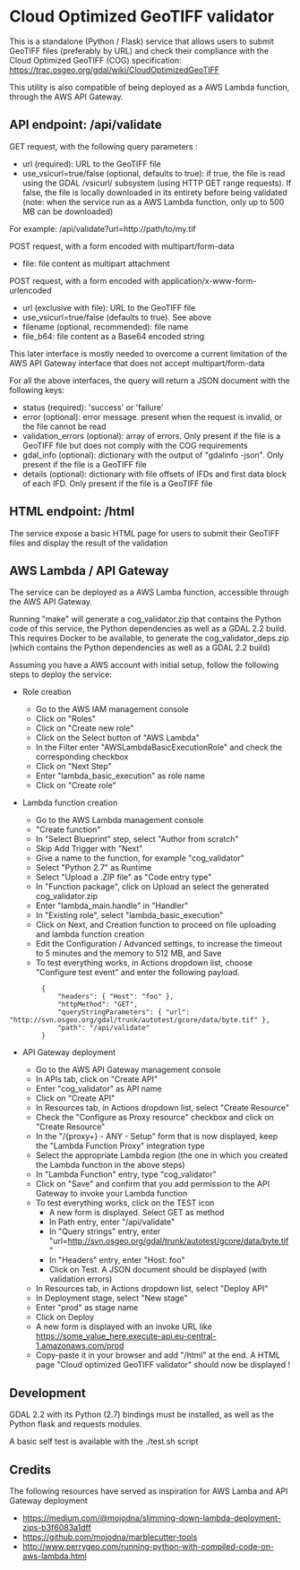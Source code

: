 # Cloud Optimized GeoTIFF validator

This is a standalone (Python / Flask) service that allows users to submit
GeoTIFF files (preferably by URL) and check their compliance with the
Cloud Optimized GeoTIFF (COG) specification:
https://trac.osgeo.org/gdal/wiki/CloudOptimizedGeoTIFF

This utility is also compatible of being deployed as a AWS Lambda function,
through the AWS API Gateway.

## API endpoint: /api/validate

GET request, with the following query parameters :
  * url (required): URL to the GeoTIFF file
  * use_vsicurl=true/false (optional, defaults to true): if true, the file is read using the GDAL /vsicurl/ subsystem (using HTTP GET range requests). If false, the file is locally downloaded in its entirety before being validated (note: when the service run as a AWS Lambda function, only up to 500 MB can be downloaded)

For example: /api/validate?url=http://path/to/my.tif

POST request, with a form encoded with multipart/form-data
  * file: file content as multipart attachment

POST request, with a form encoded with application/x-www-form-urlencoded
  * url (exclusive with file): URL to the GeoTIFF file
  * use_vsicurl=true/false (defaults to true). See above
  * filename (optional, recommended): file name
  * file_b64: file content as a Base64 encoded string

This later interface is mostly needed to overcome a current limitation of the AWS API Gateway interface that does not accept multipart/form-data

For all the above interfaces, the query will return a JSON document with the following keys:
  * status (required): 'success' or 'failure'
  * error (optional): error message. present when the request is invalid, or the file cannot be read
  * validation_errors (optional): array of errors. Only present if the file is a GeoTIFF file but does not comply with the COG requirements
  * gdal_info (optional): dictionary with the output of "gdalinfo -json". Only present if the file is a GeoTIFF file
  * details (optional): dictionary with file offsets of IFDs and first data block of each IFD. Only present if the file is a GeoTIFF file

## HTML endpoint: /html

The service expose a basic HTML page for users to submit their GeoTIFF files
and display the result of the validation

## AWS Lambda / API Gateway

The service can be deployed as a AWS Lamba function, accessible through the AWS API Gateway.

Running "make" will generate a cog_validator.zip that contains the Python code of this service, the Python dependencies as well as a GDAL 2.2 build. This requires Docker to be available, to generate the cog_validator_deps.zip (which contains the Python dependencies as well as a GDAL 2.2 build)

Assuming you have a AWS account with initial setup, follow the following steps to deploy the service:

- Role creation

  * Go to the AWS IAM management console
  * Click on "Roles"
  * Click on "Create new role"
  * Click on the Select button of "AWS Lambda"
  * In the Filter enter "AWSLambdaBasicExecutionRole" and check the corresponding checkbox
  * Click on "Next Step"
  * Enter "lambda_basic_execution" as role name
  * Click on "Create role"

- Lambda function creation

  * Go to the AWS Lambda management console
  * "Create function"
  * In "Select Blueprint" step, select "Author from scratch"
  * Skip Add Trigger with "Next"
  * Give a name to the function, for example "cog_validator"
  * Select "Python 2.7" as Runtime
  * Select "Upload a .ZIP file" as "Code entry type"
  * In "Function package", click on Upload an select the generated cog_validator.zip
  * Enter "lambda_main.handle" in "Handler"
  * In "Existing role", select "lambda_basic_execution"
  * Click on Next, and Creation function to proceed on file uploading and lambda function creation
  * Edit the Configuration / Advanced settings, to increase the timeout to 5 minutes and the memory to 512 MB, and Save
  * To test everything works, in Actions dropdown list, choose "Configure test event" and enter the following payload.
```
        {
            "headers": { "Host": "foo" },
            "httpMethod": "GET",
            "queryStringParameters": { "url": "http://svn.osgeo.org/gdal/trunk/autotest/gcore/data/byte.tif" },
            "path": "/api/validate"
        }
```

- API Gateway deployment

  * Go to the AWS API Gateway management console
  * In APIs tab, click on "Create API"
  * Enter "cog_validator" as API name
  * Click on "Create API"
  * In Resources tab, in Actions dropdown list, select "Create Resource"
  * Check the "Configure as Proxy resource" checkbox and click on "Create Resource"
  * In the "/{proxy+} - ANY - Setup" form that is now displayed, keep the "Lambda Function Proxy" integration type
  * Select the appropriate Lambda region (the one in which you created the Lambda function in the above steps)
  * In "Lambda Function" entry, type "cog_validator" 
  * Click on "Save" and confirm that you add permission to the API Gateway to invoke your Lambda function
  * To test everything works, click on the TEST icon
    * A new form is displayed. Select GET as method
    * In Path entry, enter "/api/validate"
    * In "Query strings" entry, enter "url=http://svn.osgeo.org/gdal/trunk/autotest/gcore/data/byte.tif"
    * In "Headers" entry, enter "Host: foo"
    * Click on Test. A JSON document should be displayed (with validation errors)
  * In Resources tab, in Actions dropdown list, select "Deploy API"
  * In Deployment stage, select "New stage"
  * Enter "prod" as stage name
  * Click on Deploy
  * A new form is displayed with an invoke URL like https://some_value_here.execute-api.eu-central-1.amazonaws.com/prod
  * Copy-paste it in your browser and add "/html" at the end. A HTML page "Cloud optimized GeoTIFF validator" should now be displayed !

## Development

GDAL 2.2 with its Python (2.7) bindings must be installed, as well as the Python
flask and requests modules.

A basic self test is available with the ./test.sh script

## Credits

The following resources have served as inspiration for AWS Lamba and API Gateway deployment
  * https://medium.com/@mojodna/slimming-down-lambda-deployment-zips-b3f6083a1dff
  * https://github.com/mojodna/marblecutter-tools
  * http://www.perrygeo.com/running-python-with-compiled-code-on-aws-lambda.html
